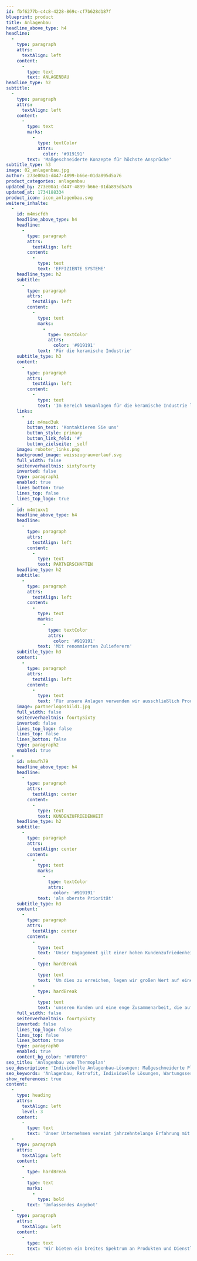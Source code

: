```yaml
---
id: fbf6277b-c4c8-4228-869c-cf7b628d187f
blueprint: product
title: Anlagenbau
headline_above_type: h4
headline:
  -
    type: paragraph
    attrs:
      textAlign: left
    content:
      -
        type: text
        text: ANLAGENBAU
headline_type: h2
subtitle:
  -
    type: paragraph
    attrs:
      textAlign: left
    content:
      -
        type: text
        marks:
          -
            type: textColor
            attrs:
              color: '#919191'
        text: 'Maßgeschneiderte Konzepte für höchste Ansprüche'
subtitle_type: h3
image: 02_anlagenbau.jpg
author: 273e00a1-d447-4899-b66e-01da895d5a76
product_categories: anlagenbau
updated_by: 273e00a1-d447-4899-b66e-01da895d5a76
updated_at: 1734188334
product_icon: icon_anlagenbau.svg
weitere_inhalte:
  -
    id: m4mscfdh
    headline_above_type: h4
    headline:
      -
        type: paragraph
        attrs:
          textAlign: left
        content:
          -
            type: text
            text: 'EFFIZIENTE SYSTEME'
    headline_type: h2
    subtitle:
      -
        type: paragraph
        attrs:
          textAlign: left
        content:
          -
            type: text
            marks:
              -
                type: textColor
                attrs:
                  color: '#919191'
            text: 'Für die keramische Industrie'
    subtitle_type: h3
    content:
      -
        type: paragraph
        attrs:
          textAlign: left
        content:
          -
            type: text
            text: 'Im Bereich Neuanlagen für die keramische Industrie liefern wir Handlingsmaschinen, die für einen präzisen und schonenden Umgang mit keramischen Produkten konzipiert sind. Hierbei setzen wir auf Industrieroboter, die mit speziell angepasster Greiftechnik ausgestattet sind. Auch der Austausch bestehender Roboter unterschiedlicher Hersteller gehört zu unserem Leistungsportfolio.'
    links:
      -
        id: m4msd3uk
        button_text: 'Kontaktieren Sie uns'
        button_style: primary
        button_link_feld: '#'
        button_zielseite: _self
    image: roboter_links.png
    background_image: weisszugrauverlauf.svg
    full_width: false
    seitenverhaeltnis: sixtyFourty
    inverted: false
    type: paragraph1
    enabled: true
    lines_bottom: true
    lines_top: false
    lines_top_logo: true
  -
    id: m4mtuxv1
    headline_above_type: h4
    headline:
      -
        type: paragraph
        attrs:
          textAlign: left
        content:
          -
            type: text
            text: PARTNERSCHAFTEN
    headline_type: h2
    subtitle:
      -
        type: paragraph
        attrs:
          textAlign: left
        content:
          -
            type: text
            marks:
              -
                type: textColor
                attrs:
                  color: '#919191'
            text: 'Mit renommierten Zulieferern'
    subtitle_type: h3
    content:
      -
        type: paragraph
        attrs:
          textAlign: left
        content:
          -
            type: text
            text: 'Für unsere Anlagen verwenden wir ausschließlich Produkte namhafter Zulieferer wie Siemens, SEW, Keyence, Leuze und Fanuc. Dadurch garantieren wir die Zuverlässigkeit und Leistungsfähigkeit unserer Systeme.'
    image: partnerlogosbild1.jpg
    full_width: false
    seitenverhaeltnis: fourtySixty
    inverted: false
    lines_top_logo: false
    lines_top: false
    lines_bottom: false
    type: paragraph2
    enabled: true
  -
    id: m4mufh79
    headline_above_type: h4
    headline:
      -
        type: paragraph
        attrs:
          textAlign: center
        content:
          -
            type: text
            text: KUNDENZUFRIEDENHEIT
    headline_type: h2
    subtitle:
      -
        type: paragraph
        attrs:
          textAlign: center
        content:
          -
            type: text
            marks:
              -
                type: textColor
                attrs:
                  color: '#919191'
            text: 'als oberste Priorität'
    subtitle_type: h3
    content:
      -
        type: paragraph
        attrs:
          textAlign: center
        content:
          -
            type: text
            text: 'Unser Engagement gilt einer hohen Kundenzufriedenheit und einer langfristigen Kundenbindung.'
          -
            type: hardBreak
          -
            type: text
            text: 'Um dies zu erreichen, legen wir großen Wert auf einen partnerschaftlichen Austausch mit'
          -
            type: hardBreak
          -
            type: text
            text: 'unseren Kunden und eine enge Zusammenarbeit, die auf Vertrauen und Transparenz basiert.'
    full_width: false
    seitenverhaeltnis: fourtySixty
    inverted: false
    lines_top_logo: false
    lines_top: false
    lines_bottom: true
    type: paragraph0
    enabled: true
    content_bg_color: '#F0F0F0'
seo_title: 'Anlagenbau von Thermoplan'
seo_description: 'Individuelle Anlagenbau-Lösungen: Maßgeschneiderte Planung, Retrofit, Inbetriebnahme und Wartung für höchste Effizienz und Qualität. Jetzt entdecken!'
seo_keywords: 'Anlagenbau, Retrofit, Individuelle Lösungen, Wartungsservice, Effizienzsteigerung'
show_references: true
content:
  -
    type: heading
    attrs:
      textAlign: left
      level: 3
    content:
      -
        type: text
        text: 'Unser Unternehmen vereint jahrzehntelange Erfahrung mit modernsten Technologien, um Ihnen individuelle Lösungen anzubieten, die exakt auf Ihre Bedürfnisse abgestimmt sind.'
  -
    type: paragraph
    attrs:
      textAlign: left
    content:
      -
        type: hardBreak
      -
        type: text
        marks:
          -
            type: bold
        text: 'Umfassendes Angebot'
  -
    type: paragraph
    attrs:
      textAlign: left
    content:
      -
        type: text
        text: 'Wir bieten ein breites Spektrum an Produkten und Dienstleistungen an, das von Einzelkomponenten über die Retrofit-Modifizierung bestehender Anlagen bis hin zur Planung und Inbetriebnahme neuer Systeme reicht. Unser Hauptfokus liegt darauf, die Betriebskosten zu senken, eine hohe Produktqualität zu gewährleisten und die Bedienbarkeit unserer Anlagen so komfortabel wie möglich zu gestalten. Zusätzlich bieten wir Reparatur- und Wartungsdienste, einschließlich UVV-Prüfungen, für bestehende Anlagen an.'
---
```

